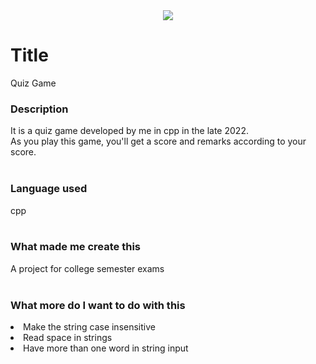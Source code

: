 <div align="center" width="300" height="300">
<img src="https://user-images.githubusercontent.com/116259393/226260123-5c789100-613c-4b55-b00d-da020550b04c.gif">
</div>

# Title
Quiz Game

### Description
It is a quiz game developed by me in cpp in the late 2022. <br>
As you play this game, you'll get a score and remarks according to your score. <br><br>

### Language used
cpp <br><br>

### What made me create this
A project for college semester exams <br><br>

### What more do I want to do with this
<li>Make the string case insensitive</li>
<li>Read space in strings</li>
<li>Have more than one word in string input</li>
